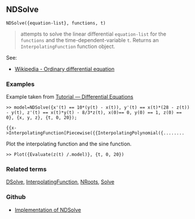 ## NDSolve

```
NDSolve({equation-list}, functions, t)
```
> attempts to solve the linear differential `equation-list` for the `functions` and the time-dependent-variable `t`. Returns an `InterpolatingFunction` function object.

See:  
* [Wikipedia - Ordinary differential equation](https://en.wikipedia.org/wiki/Ordinary_differential_equation)

### Examples

Example taken from [Tutorial — Differential Equations](https://socialinnovationsimulation.com/2013/07/19/tutorial-differential-equations-2/)

```
>> model=NDSolve({x'(t) == 10*(y(t) - x(t)), y'(t) == x(t)*(28 - z(t)) - y(t), z'(t) == x(t)*y(t) - 8/3*z(t), x(0)== 0, y(0) == 1, z(0) == 0}, {x, y, z}, {t, 0, 20});

{{x->InterpolatingFunction[Piecewise({{InterpolatingPolynomial({........
```

Plot the interpolating function and the sine function.

```
>> Plot({Evaluate(z(t) /.model)}, {t, 0, 20})
```

### Related terms
[DSolve](DSolve.md), [InterpolatingFunction](InterpolatingFunction.md), [NRoots](NRoots.md), [Solve](Solve.md)

### Github

* [Implementation of NDSolve](https://github.com/axkr/symja_android_library/blob/master/symja_android_library/matheclipse-core/src/main/java/org/matheclipse/core/reflection/system/NDSolve.java#L27) 
